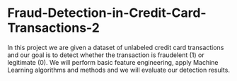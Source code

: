 # Fraud-Detection-in-Credit-Card-Transactions-2
In this project we are given a dataset of unlabeled credit card transactions and our goal is to detect whether the transaction is fraudelent (1) or legitimate (0). We will perform basic feature engineering, apply Machine Learning algorithms and methods and we will evaluate our detection results.
